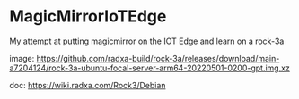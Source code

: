 # MagicMirrorIoTEdge

My attempt at putting magicmirror on the IOT Edge and learn on a rock-3a

image: https://github.com/radxa-build/rock-3a/releases/download/main-a7204124/rock-3a-ubuntu-focal-server-arm64-20220501-0200-gpt.img.xz

doc: https://wiki.radxa.com/Rock3/Debian
